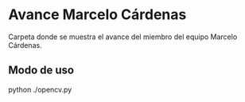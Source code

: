 # Avance Marcelo Cárdenas
Carpeta donde se muestra el avance del miembro del equipo Marcelo Cárdenas.

## Modo de uso

python ./opencv.py
